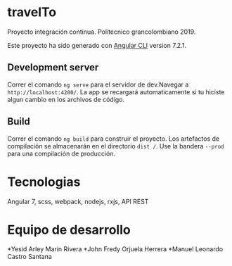 # travelTo
Proyecto integración continua. Politecnico grancolombiano 2019.

Este proyecto ha sido generado con [Angular CLI](https://github.com/angular/angular-cli) version 7.2.1.

## Development server

Correr el comando `ng serve` para el servidor de dev.Navegar a `http://localhost:4200/`. La app se recargará automaticamente si tu hiciste algun cambio en los archivos de código.

## Build

Correr el comando `ng build` para construir el proyecto. Los artefactos de compilación se almacenarán en el directorio `dist /`. Use la bandera `--prod` para una compilación de producción.

# Tecnologias

Angular 7, scss, webpack, nodejs, rxjs, API REST

# Equipo de desarrollo

*Yesid Arley Marin Rivera
*John Fredy Orjuela Herrera
*Manuel Leonardo Castro Santana